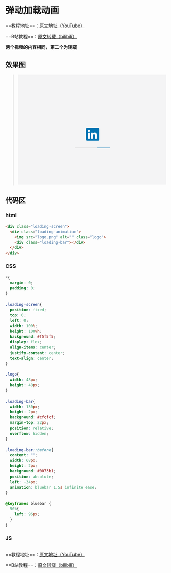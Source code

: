 # 弹动加载动画

==教程地址==：[原文地址（YouTube）](https://youtu.be/536IMcLjsmw)

==B站教程==：[原文转载（bilibili）](https://www.bilibili.com/video/av96547333)

**两个视频的内容相同，第二个为转载**

## 效果图
>![演示图片](演示.gif)

## 代码区

### html
```html
<div class="loading-screen">
  <div class="loading-animation">
    <img src="logo.png" alt="" class="logo">
    <div class="loading-bar"></div>
  </div>
</div>
```
### CSS
```css
*{
  margin: 0;
  padding: 0;
}

.loading-screen{
  position: fixed;
  top: 0;
  left: 0;
  width: 100%;
  height: 100vh;
  background: #f5f5f5;
  display: flex;
  align-items: center;
  justify-content: center;
  text-align: center;
}

.logo{
  width: 48px;
  height: 48px;
}

.loading-bar{
  width: 130px;
  height: 2px;
  background: #cfcfcf;
  margin-top: 22px;
  position: relative;
  overflow: hidden;
}

.loading-bar::before{
  content: "";
  width: 68px;
  height: 2px;
  background: #0073b1;
  position: absolute;
  left: -34px;
  animation: bluebar 1.5s infinite ease;
}

@keyframes bluebar {
  50%{
    left: 96px;
  }
}

```
### JS
```javascript

```
==教程地址==：[原文地址（YouTube）](https://youtu.be/536IMcLjsmw)

==B站教程==：[原文转载（bilibili）](https://www.bilibili.com/video/av96547333)
